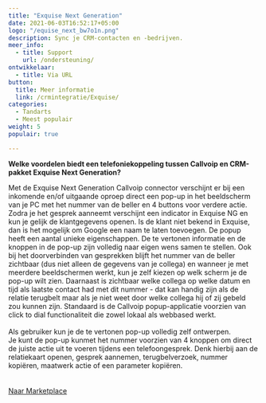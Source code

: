 ```yaml
---
title: "Exquise Next Generation"
date: 2021-06-03T16:52:17+05:00
logo: "/equise_next_bw7o1n.png"
description: Sync je CRM-contacten en -bedrijven.
meer_info:
  - title: Support
    url: /ondersteuning/
ontwikkelaar:
  - title: Via URL
button:
  title: Meer informatie
  link: /crmintegratie/Exquise/
categories:
  - Tandarts
  - Meest populair
weight: 5
populair: true

---
```


**Welke voordelen biedt een telefoniekoppeling tussen Callvoip en CRM-pakket Exquise Next Generation?**

Met de Exquise Next Generation Callvoip connector verschijnt er bij een inkomende en/of uitgaande oproep direct een pop-up in het beeldscherm van je PC met het nummer van de beller en 4 buttons voor verdere actie. Zodra je het gesprek aanneemt verschijnt een indicator in Exquise NG en kun je gelijk de klantgegevens openen. Is de klant niet bekend in Exquise, dan is het mogelijk om Google een naam te laten toevoegen. 
De popup heeft een aantal unieke eigenschappen. De te vertonen informatie en de knoppen in de pop-up zijn volledig naar eigen wens samen te stellen. Ook bij het doorverbinden van gesprekken blijft het nummer van de beller zichtbaar (dus niet alleen de gegevens van je collega) en wanneer je met meerdere beeldschermen werkt, kun je zelf kiezen op welk scherm je de pop-up wilt zien. Daarnaast is zichtbaar welke collega op welke datum en tijd als laatste contact had met dit nummer - dat kan handig zijn als de relatie terugbelt maar als je niet weet door welke collega hij of zij gebeld zou kunnen zijn. Standaard is de Callvoip popup-applicatie voorzien van click to dial functionaliteit die zowel lokaal als webbased werkt. <br>
<br>
Als gebruiker kun je de te vertonen pop-up volledig zelf ontwerpen. <br>
Je kunt de pop-up kunmet het nummer voorzien van 4 knoppen om direct de juiste actie uit te voeren tijdens een telefoongesprek. Denk hierbij aan de relatiekaart openen, gesprek aannemen, terugbelverzoek, nummer kopiëren, maatwerk actie of een parameter kopiëren. <br>
<br>
<br><a href="/marketplace" class="button">Naar Marketplace</a>
